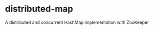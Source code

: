 distributed-map
===============

A distributed and concurrent HashMap implementation with ZooKeeper
